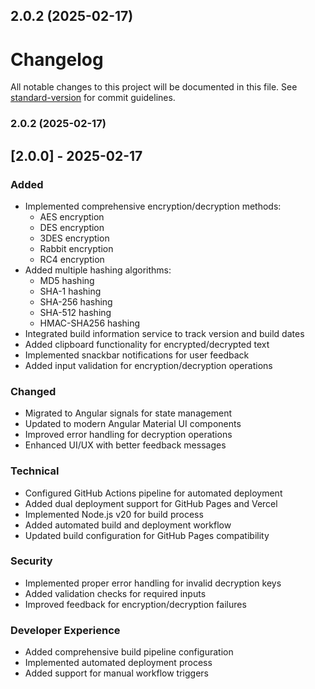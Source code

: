 ## 2.0.2 (2025-02-17)



# Changelog

All notable changes to this project will be documented in this file. See [standard-version](https://github.com/conventional-changelog/standard-version) for commit guidelines.

### 2.0.2 (2025-02-17)

## [2.0.0] - 2025-02-17

### Added
- Implemented comprehensive encryption/decryption methods:
  - AES encryption
  - DES encryption
  - 3DES encryption
  - Rabbit encryption
  - RC4 encryption
- Added multiple hashing algorithms:
  - MD5 hashing
  - SHA-1 hashing
  - SHA-256 hashing
  - SHA-512 hashing
  - HMAC-SHA256 hashing
- Integrated build information service to track version and build dates
- Added clipboard functionality for encrypted/decrypted text
- Implemented snackbar notifications for user feedback
- Added input validation for encryption/decryption operations

### Changed
- Migrated to Angular signals for state management
- Updated to modern Angular Material UI components
- Improved error handling for decryption operations
- Enhanced UI/UX with better feedback messages

### Technical
- Configured GitHub Actions pipeline for automated deployment
- Added dual deployment support for GitHub Pages and Vercel
- Implemented Node.js v20 for build process
- Added automated build and deployment workflow
- Updated build configuration for GitHub Pages compatibility

### Security
- Implemented proper error handling for invalid decryption keys
- Added validation checks for required inputs
- Improved feedback for encryption/decryption failures

### Developer Experience
- Added comprehensive build pipeline configuration
- Implemented automated deployment process
- Added support for manual workflow triggers
